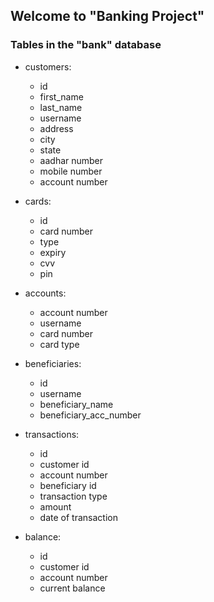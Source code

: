 ## Welcome to "Banking Project"

### Tables in the "bank" database
- customers: 
    * id
    * first_name
    * last_name
    * username
    * address
    * city
    * state
    * aadhar number
    * mobile number
    * account number

- cards:
    * id
    * card number
    * type
    * expiry
    * cvv
    * pin
  
- accounts:
    * account number
    * username
    * card number
    * card type
  
- beneficiaries:
    * id
    * username
    * beneficiary_name
    * beneficiary_acc_number

- transactions:
    * id
    * customer id
    * account number
    * beneficiary id
    * transaction type
    * amount
    * date of transaction
  
- balance:
    * id
    * customer id
    * account number
    * current balance

